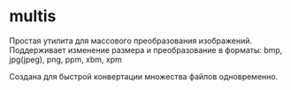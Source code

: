 # multis
Простая утилита для массового преобразования изображений. 
Поддерживает изменение размера и преобразование в форматы: bmp, jpg(jpeg), png, ppm, xbm, xpm

Создана для быстрой конвертации множества файлов одновременно.
